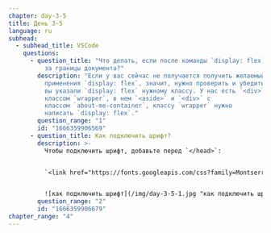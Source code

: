 ```yaml
---
chapter: day-3-5
title: День 3-5
language: ru
subhead:
  - subhead_title: VSCode
    questions:
      - question_title: "Что делать, если после команды `display: flex` текст вылетает
          за границы документа?"
        description: "Если у вас сейчас не получается получить желаемый результат, после
          применения `display: flex`, значит, нужно проверить и убедиться, что
          вы указали `display: flex` нужному классу. У нас есть `<div>` с
          классом `wrapper`, в нем `<aside>` и `<div>` с
          классом `about-me-container`, классу `wrapper` нужно
          написать `display: flex`."
        question_range: "1"
        id: "1666359906569"
      - question_title: Как подключить шрифт?
        description: >-
          Чтобы подключить шрифт, добавьте перед `</head>`:


          `<link href="https://fonts.googleapis.com/css?family=Montserrat:400,700&display=swap&subset=cyrillic" rel="stylesheet">`


          ![как подключить шрифт](/img/day-3-5-1.jpg "как подключить шрифт")
        question_range: "2"
        id: "1666359906679"
chapter_range: "4"
---
```

